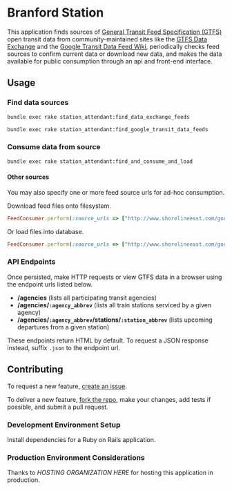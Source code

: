 # Branford Station

This application
 finds sources of [General Transit Feed Specification (GTFS)](https://developers.google.com/transit/gtfs/) open transit data from community-maintained sites like
  the [GTFS Data Exchange](http://www.gtfs-data-exchange.com/) and 
  the [Google Transit Data Feed Wiki](https://code.google.com/p/googletransitdatafeed/wiki/PublicFeeds),
 periodically checks feed sources to confirm current data or download new data,
 and makes the data available for public consumption through an api and front-end interface.

##  Usage

### Find data sources

```` sh
bundle exec rake station_attendant:find_data_exchange_feeds
````

```` sh
bundle exec rake station_attendant:find_google_transit_data_feeds
````

### Consume data from source

``` sh
bundle exec rake station_attendant:find_and_consume_and_load
```

#### Other sources

You may also specify one or more feed source urls for ad-hoc consumption.

Download feed files onto filesystem.

```` rb
FeedConsumer.perform(:source_urls => ["http://www.shorelineeast.com/google_transit.zip", "http://web.mta.info/developers/data/mnr/google_transit.zip"])
````

Or load files into database.

 ```` rb
FeedConsumer.perform(:source_urls => ["http://www.shorelineeast.com/google_transit.zip", "http://web.mta.info/developers/data/mnr/google_transit.zip"], :load => true)
````

### API Endpoints

Once persisted, make HTTP requests or view GTFS data in a browser using the endpoint urls listed below.

 + **/agencies** (lists all participating transit agencies)
 + **/agencies/`:agency_abbrev`** (lists all train stations serviced by a given agency)
 + **/agencies/`:agency_abbrev`/stations/`:station_abbrev`** (lists upcoming departures from a given station)

These endpoints return HTML by default. To request a JSON response instead, suffix `.json` to the endpoint url.

## Contributing

To request a new feature, [create an issue](https://github.com/s2t2/branford_station/issues/new).

To deliver a new feature, [fork the repo](https://github.com/s2t2/branford_station/issues#fork-destination-box), make your changes, add tests if possible, and submit a pull request.

### Development Environment Setup

Install dependencies for a Ruby on Rails application.

### Production Environment Considerations

Thanks to *HOSTING ORGANIZATION HERE* for hosting this application in production.
